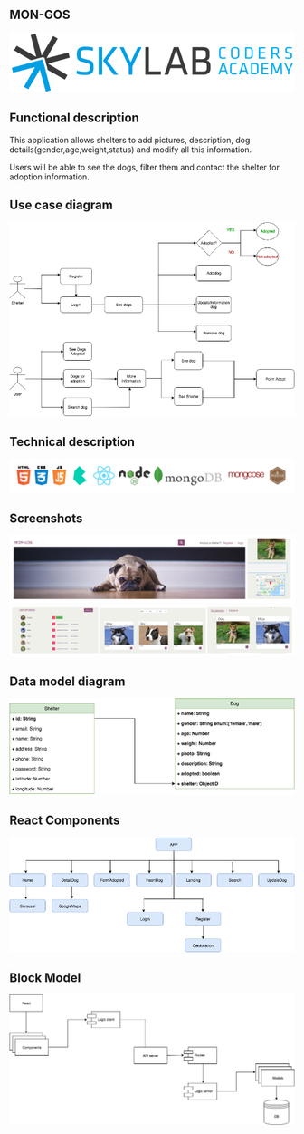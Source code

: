 ## MON-GOS
![Data model](./images/skylab.png)

## Functional description
This application allows shelters to add pictures, description, dog details(gender,age,weight,status) and modify all this information.

Users will be able to see the dogs, filter them and contact the shelter for adoption information.

## Use case diagram    
![Case Use](./images/case-use.png)

## Technical description
![slider](./images/logos-side.png)

## Screenshots
![Case Use](./images/captura1.png)
![Case Use](./images/captura2.png)

## Data model diagram
![Data model](./images/data-model.png)

## React Components
![React Components](./images/react-components.png)

## Block Model
![Block Model](./images/block-models.png)